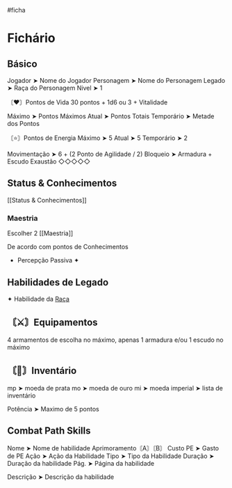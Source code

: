 #ficha

# Fichário
## Básico
Jogador ➤ Nome do Jogador
Personagem ➤ Nome do Personagem
Legado ➤ Raça do Personagem
Nivel ➤ 1

〘❤️〙Pontos de Vida
30 pontos + 1d6 ou 3 + Vitalidade

Máximo ➤ Pontos Máximos
Atual ➤ Pontos Totais
Temporário ➤ Metade dos Pontos

〘⭐〙Pontos de Energia
Máximo ➤ 5
Atual ➤ 5
Temporário ➤ 2

Movimentação ➤ 6 + (2 Ponto de Agilidade / 2)
Bloqueio ➤ Armadura + Escudo
Exaustão ◇◇◇◇◇

## Status & Conhecimentos
[[Status & Conhecimentos]]

### Maestria
Escolher 2 [[Maestria]]

De acordo com pontos de Conhecimentos

- Percepção Passiva
✦

## Habilidades de Legado
✦  Habilidade da [Raça](obsidian://open?vault=Obsidian&file=RPG%2FPlayers%2FLegados)

## 〘⚔️〙Equipamentos
4 armamentos de escolha no máximo, apenas 1 armadura e/ou 1 escudo no máximo

## 〘🎒〙Inventário
mp ➤ moeda de prata
mo ➤ moeda de ouro
mi ➤ moeda imperial
➤ lista de inventário

Potência ➤ Maximo de 5 pontos

## Combat Path Skills
Nome ➤ Nome de habilidade
Aprimoramento〘A〙〘B〙
Custo PE ➤ Gasto de PE
Ação ➤ Ação da Habilidade
Tipo ➤ Tipo da Habilidade
Duração ➤ Duração da habilidade
Pág. ➤ Página da habilidade

Descrição
 ➤ Descrição da habilidade
